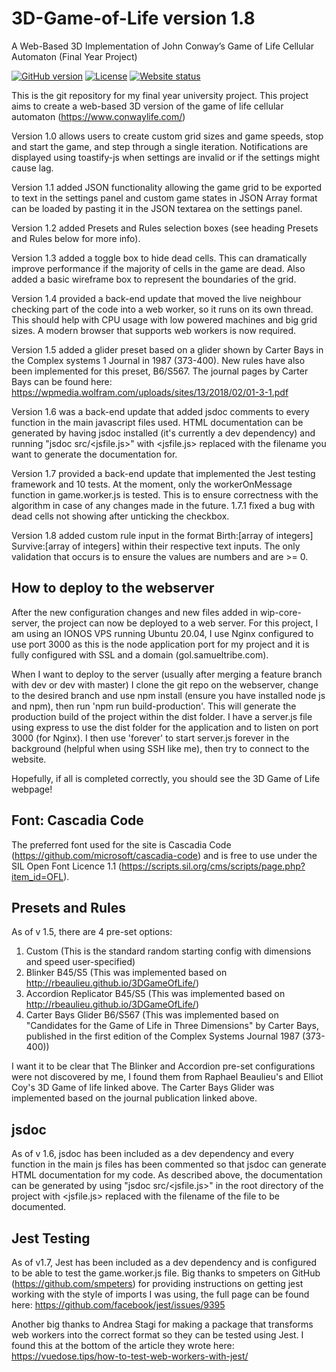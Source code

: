 # 3D-Game-of-Life version 1.8
A Web-Based 3D Implementation of John Conway’s Game of Life Cellular Automaton (Final Year Project)

[![GitHub version](https://img.shields.io/github/v/release/SamuelTribeUK/3D-Game-of-Life.svg)](https://github.com/SamuelTribeUK/3D-Game-of-Life/releases/latest)
[![License](https://img.shields.io/github/license/SamuelTribeUK/3D-Game-of-Life.svg)](LICENSE)
[![Website status](https://img.shields.io/website?down_color=red&down_message=offline&up_color=green&up_message=online&url=https%3A%2F%2Fgol.samueltribe.com)](https://gol.samueltribe.com/)

This is the git repository for my final year university project. This project aims to create a web-based 3D version of the game of life cellular automaton (https://www.conwaylife.com/)

Version 1.0 allows users to create custom grid sizes and game speeds, stop and start the game, and step through a single iteration. Notifications are displayed using toastify-js when settings are invalid or if the settings might cause lag.

Version 1.1 added JSON functionality allowing the game grid to be exported to text in the settings panel and custom game states in JSON Array format can be loaded by pasting it in the JSON textarea on the settings panel.

Version 1.2 added Presets and Rules selection boxes (see heading Presets and Rules below for more info).

Version 1.3 added a toggle box to hide dead cells. This can dramatically improve performance if the majority of cells in the game are dead. Also added a basic wireframe box to represent the boundaries of the grid.

Version 1.4 provided a back-end update that moved the live neighbour checking part of the code into a web worker, so it runs on its own thread. This should help with CPU usage with low powered machines and big grid sizes. A modern browser that supports web workers is now required.

Version 1.5 added a glider preset based on a glider shown by Carter Bays in the Complex systems 1 Journal in 1987 (373-400). New rules have also been implemented for this preset, B6/S567. The journal pages by Carter Bays can be found here: https://wpmedia.wolfram.com/uploads/sites/13/2018/02/01-3-1.pdf

Version 1.6 was a back-end update that added jsdoc comments to every function in the main javascript files used. HTML documentation can be generated by having jsdoc installed (it's currently a dev dependency) and running "jsdoc src/<jsfile.js>" with <jsfile.js> replaced with the filename you want to generate the documentation for.

Version 1.7 provided a back-end update that implemented the Jest testing framework and 10 tests. At the moment, only the workerOnMessage function in game.worker.js is tested. This is to ensure correctness with the algorithm in case of any changes made in the future. 1.7.1 fixed a bug with dead cells not showing after unticking the checkbox.

Version 1.8 added custom rule input in the format Birth:[array of integers] Survive:[array of integers] within their respective text inputs. The only validation that occurs is to ensure the values are numbers and are >= 0.

## How to deploy to the webserver
After the new configuration changes and new files added in wip-core-server, the project can now be deployed to a web server. For this project, I am using an IONOS VPS running Ubuntu 20.04, I use Nginx configured to use port 3000 as this is the node application port for my project and it is fully configured with SSL and a domain (gol.samueltribe.com).

When I want to deploy to the server (usually after merging a feature branch with dev or dev with master) I clone the git repo on the webserver, change to the desired branch and use npm install (ensure you have installed node js and npm), then run 'npm run build-production'. This will generate the production build of the project within the dist folder. I have a server.js file using express to use the dist folder for the application and to listen on port 3000 (for Nginx). I then use 'forever' to start server.js forever in the background (helpful when using SSH like me), then try to connect to the website.

Hopefully, if all is completed correctly, you should see the 3D Game of Life webpage!

## Font: Cascadia Code
The preferred font used for the site is Cascadia Code (https://github.com/microsoft/cascadia-code) and is free to use under the SIL Open Font Licence 1.1 (https://scripts.sil.org/cms/scripts/page.php?item_id=OFL).

## Presets and Rules
As of v 1.5, there are 4 pre-set options:
1. Custom (This is the standard random starting config with dimensions and speed user-specified)
2. Blinker B45/S5 (This was implemented based on http://rbeaulieu.github.io/3DGameOfLife/)
3. Accordion Replicator B45/S5 (This was implemented based on http://rbeaulieu.github.io/3DGameOfLife/)
4. Carter Bays Glider B6/S567 (This was implemented based on "Candidates for the Game of Life in Three Dimensions" by Carter Bays, published in the first edition of the Complex Systems Journal 1987 (373-400))

I want it to be clear that The Blinker and Accordion pre-set configurations were not discovered by me, I found them from Raphael Beaulieu's and Elliot Coy's 3D Game of life linked above. The Carter Bays Glider was implemented based on the journal publication linked above.

## jsdoc
As of v 1.6, jsdoc has been included as a dev dependency and every function in the main js files has been commented so that jsdoc can generate HTML documentation for my code. As described above, the documentation can be generated by using "jsdoc src/<jsfile.js>" in the root directory of the project with <jsfile.js> replaced with the filename of the file to be documented.

## Jest Testing
As of v1.7, Jest has been included as a dev dependency and is configured to be able to test the game.worker.js file. Big thanks to smpeters on GitHub (https://github.com/smpeters) for providing instructions on getting jest working with the style of imports I was using, the full page can be found here: https://github.com/facebook/jest/issues/9395

Another big thanks to Andrea Stagi for making a package that transforms web workers into the correct format so they can be tested using Jest. I found this at the bottom of the article they wrote here: https://vuedose.tips/how-to-test-web-workers-with-jest/

